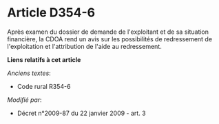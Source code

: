 # Article D354-6

Après examen du dossier de demande de l'exploitant et de sa situation financière, la CDOA rend un avis sur les possibilités
de redressement de l'exploitation et l'attribution de l'aide au redressement.

**Liens relatifs à cet article**

_Anciens textes_:

  - Code rural R354-6

_Modifié par_:

  - Décret n°2009-87 du 22 janvier 2009 - art. 3
